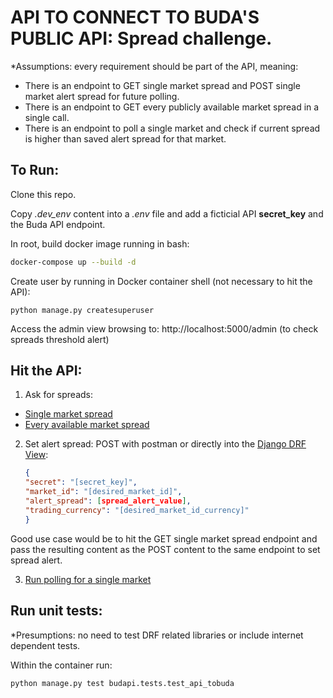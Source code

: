 # API TO CONNECT TO BUDA'S PUBLIC API: Spread challenge.

\*Assumptions: every requirement should be part of the API, meaning:

- There is an endpoint to GET single market spread and POST single market alert spread for future polling.
- There is an endpoint to GET every publicly available market spread in a single call.
- There is an endpoint to poll a single market and check if current spread is higher than saved alert spread for that market.

## To Run:

Clone this repo.

Copy _.dev_env_ content into a _.env_ file and add a ficticial API **secret_key** and the Buda API endpoint.

In root, build docker image running in bash:

```bash
docker-compose up --build -d
```

Create user by running in Docker container shell (not necessary to hit the API):

```docker
python manage.py createsuperuser
```

Access the admin view browsing to: http://localhost:5000/admin (to check spreads threshold alert)

## Hit the API:

1. Ask for spreads:

- [Single market spread](http://localhost:5000/api/tobuda/?secret=[secret_key]&market_id=[desired_market_id])
- [Every available market spread](http://localhost:5000/api/tobuda/all/?secret=[secret_key])

2. Set alert spread:
   POST with postman or directly into the [Django DRF View](http://localhost:5000/api/tobuda):
   ```json
   {
   "secret": "[secret_key]",
   "market_id": "[desired_market_id]",
   "alert_spread": [spread_alert_value],
   "trading_currency": "[desired_market_id_currency]"
   }
   ```

Good use case would be to hit the GET single market spread endpoint and pass the resulting content as the POST content to the same endpoint to set spread alert.

3. [Run polling for a single market](http://localhost:5000/api/tobuda/poll/?secret=[secret_key]&market_id=[desired_market_id])

## Run unit tests:

\*Presumptions: no need to test DRF related libraries or include internet dependent tests.

Within the container run:

```docker
python manage.py test budapi.tests.test_api_tobuda
```
